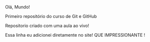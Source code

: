 Olá, Mundo!

 Primeiro repositório do curso de Git e GitHub

 Repositorio criado com uma aula ao vivo!

Essa linha eu adicionei diretamente no site! QUE IMPRESSIONANTE !
